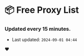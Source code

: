 # :package: Free Proxy List
### Updated every 15 minutes.

- Last updated: `2024-09-01 04:44`

:heart:
